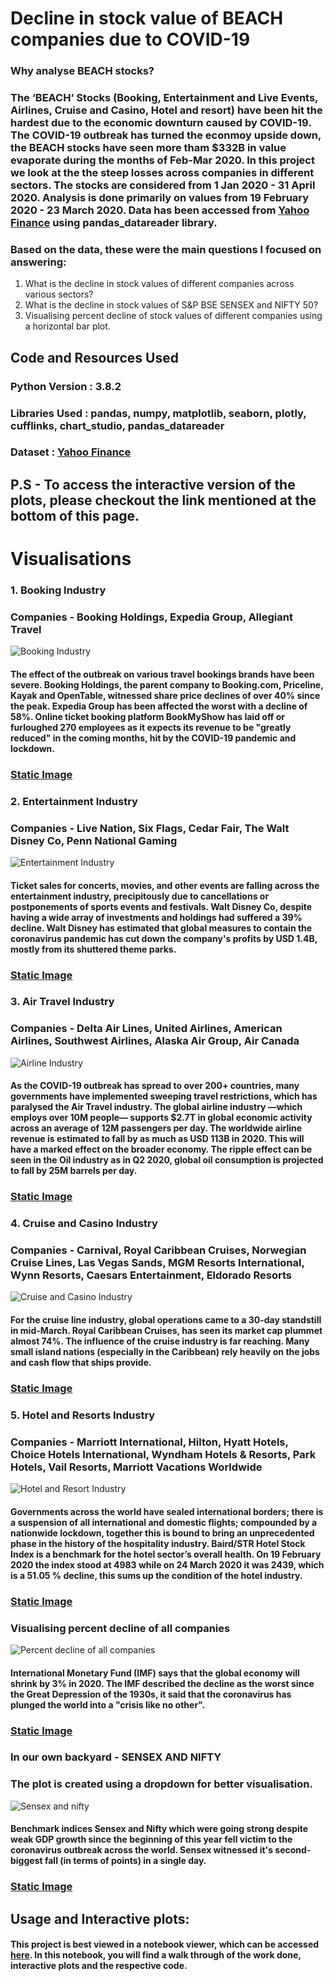 # Decline in stock value of BEACH companies due to COVID-19

### Why analyse BEACH stocks?
### The ‘BEACH’ Stocks (Booking, Entertainment and Live Events, Airlines, Cruise and Casino, Hotel and resort) have been hit the hardest due to the economic downturn caused by COVID-19. The COVID-19 outbreak has turned the econmoy upside down, the BEACH stocks have seen more tham $332B in value evaporate during the months of Feb-Mar 2020. In this project we look at the the steep losses across companies in different sectors. The stocks are considered from 1 Jan 2020 - 31 April 2020. Analysis is done primarily on values from 19 February 2020 - 23 March 2020. Data has been accessed from [Yahoo Finance](https://in.finance.yahoo.com/) using pandas_datareader library.

### Based on the data, these were the main questions I focused on answering:
1. What is the decline in stock values of different companies across various sectors?
2. What is the decline in stock values of S&P BSE SENSEX and NIFTY 50?
3. Visualising percent decline of stock values of different companies using a horizontal bar plot.

## Code and Resources Used

### Python Version : 3.8.2
### Libraries Used : pandas, numpy, matplotlib, seaborn, plotly, cufflinks, chart_studio, pandas_datareader
### Dataset : [Yahoo Finance](https://in.finance.yahoo.com/)

## P.S - To access the interactive version of the plots, please checkout the link mentioned at the bottom of this page.

# Visualisations

### 1. Booking Industry
### Companies - Booking Holdings, Expedia Group, Allegiant Travel
![Booking Industry](https://raw.githubusercontent.com/ritik-k/Stock_Market_Analysis/master/gifs/booking.gif)
#### The effect of the outbreak on various travel bookings brands have been severe. Booking Holdings, the parent company to Booking.com, Priceline, Kayak and OpenTable, witnessed share price declines of over 40% since the peak. Expedia Group has been affected the worst with a decline of 58%. Online ticket booking platform BookMyShow has laid off or furloughed 270 employees as it expects its revenue to be "greatly reduced" in the coming months, hit by the COVID-19 pandemic and lockdown.
### [Static Image](https://raw.githubusercontent.com/ritik-k/Stock_Market_Analysis/master/images/booking.png)

### 2. Entertainment Industry
### Companies - Live Nation, Six Flags, Cedar Fair, The Walt Disney Co, Penn National Gaming
![Entertainment Industry](https://raw.githubusercontent.com/ritik-k/Stock_Market_Analysis/master/gifs/entertainment.gif)
#### Ticket sales for concerts, movies, and other events are falling across the entertainment industry,  precipitously due to cancellations or postponements of sports events and festivals. Walt Disney Co, despite having a wide array of investments and holdings had suffered a 39% decline. Walt Disney has estimated that global measures to contain the coronavirus pandemic has cut down the company's profits by USD 1.4B, mostly from its shuttered theme parks.
### [Static Image](https://raw.githubusercontent.com/ritik-k/Stock_Market_Analysis/master/images/entertainment.png)

### 3. Air Travel Industry
### Companies - Delta Air Lines, United Airlines, American Airlines, Southwest Airlines, Alaska Air Group, Air Canada
![Airline Industry](https://raw.githubusercontent.com/ritik-k/Stock_Market_Analysis/master/gifs/airlines.gif)
#### As the COVID-19 outbreak has spread to over 200+ countries, many governments have implemented sweeping travel restrictions, which has paralysed the Air Travel industry. The global airline industry —which employs over 10M people— supports $2.7T in global economic activity across an average of 12M passengers per day. The worldwide airline revenue is estimated to fall by as much as USD 113B in 2020. This will have a marked effect on the broader economy. The ripple effect can be seen in the Oil industry as in Q2 2020, global oil consumption is projected to fall by 25M barrels per day.
### [Static Image](https://raw.githubusercontent.com/ritik-k/Stock_Market_Analysis/master/images/airlines.png)

### 4. Cruise and Casino Industry
### Companies - Carnival, Royal Caribbean Cruises, Norwegian Cruise Lines, Las Vegas Sands, MGM Resorts International, Wynn Resorts, Caesars Entertainment, Eldorado Resorts
![Cruise and Casino Industry](https://raw.githubusercontent.com/ritik-k/Stock_Market_Analysis/master/gifs/cruise.gif)
#### For the cruise line industry, global operations came to a 30-day standstill in mid-March. Royal Caribbean Cruises, has seen its market cap plummet almost 74%. The influence of the cruise industry is far reaching. Many small island nations (especially in the Caribbean) rely heavily on the jobs and cash flow that ships provide.
### [Static Image](https://raw.githubusercontent.com/ritik-k/Stock_Market_Analysis/master/images/cruise.png)

### 5. Hotel and Resorts Industry
### Companies - Marriott International, Hilton, Hyatt Hotels, Choice Hotels International, Wyndham Hotels & Resorts, Park Hotels, Vail Resorts, Marriott Vacations Worldwide
![Hotel and Resort Industry](https://raw.githubusercontent.com/ritik-k/Stock_Market_Analysis/master/gifs/hotel.gif)
#### Governments across the world have sealed international borders; there is a suspension of all international and domestic flights; compounded by a nationwide lockdown, together this is bound to bring an unprecedented phase in the history of the hospitality industry. Baird/STR Hotel Stock Index is a benchmark for the hotel sector’s overall health. On 19 February 2020 the index stood at 4983 while on 24 March 2020 it was 2439, which is a 51.05 % decline, this sums up the condition of the hotel industry.
### [Static Image](https://raw.githubusercontent.com/ritik-k/Stock_Market_Analysis/master/images/hotel.png)

### Visualising percent decline of all companies
![Percent decline of all companies](https://raw.githubusercontent.com/ritik-k/Stock_Market_Analysis/master/gifs/barh.gif)
#### International Monetary Fund (IMF) says that the global economy will shrink by 3% in 2020. The IMF described the decline as the worst since the Great Depression of the 1930s, it said that the coronavirus has plunged the world into a "crisis like no other".
### [Static Image](https://raw.githubusercontent.com/ritik-k/Stock_Market_Analysis/master/images/bar-h.png)

### In our own backyard - SENSEX AND NIFTY
### The plot is created using a dropdown for better visualisation.
![Sensex and nifty](https://raw.githubusercontent.com/ritik-k/Stock_Market_Analysis/master/gifs/new-i.gif)
#### Benchmark indices Sensex and Nifty which were going strong despite weak GDP growth since the beginning of this year fell victim to the coronavirus outbreak across the world. Sensex witnessed it's second-biggest fall (in terms of points) in a single day.
### [Static Image](https://raw.githubusercontent.com/ritik-k/Stock_Market_Analysis/master/images/india.png)

## Usage and Interactive plots:
#### This project is best viewed in a notebook viewer, which can be accessed [here](https://nbviewer.jupyter.org/github/ritik-k/Stock_Market_Analysis/blob/master/Stock_Market_Analysis.ipynb). In this notebook, you will find a walk through of the work done, interactive plots and the respective code.
